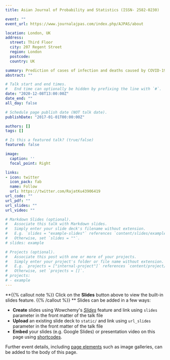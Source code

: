 ```yaml
---
title: Asian Journal of Probability and Statistics (ISSN- 2582-0230)

event: ""
event_url: https://www.journalajpas.com/index.php/AJPAS/about

location: London, UK
address:
  street: Third Floor
  city: 207 Regent Street
  region: London
  postcode: 
  country: UK

summary: Prediction of cases of infection and deaths caused by COVID-19 in Mexico through the construction of probabilistic models under health conditions in 2020.
abstract: ""

# Talk start and end times.
#   End time can optionally be hidden by prefixing the line with `#`.
date: "2020-12-08T13:00:00Z"
date_end: ""
all_day: false

# Schedule page publish date (NOT talk date).
publishDate: "2017-01-01T00:00:00Z"

authors: []
tags: []

# Is this a featured talk? (true/false)
featured: false

image:
  caption: ''
  focal_point: Right

links:
- icon: twitter
  icon_pack: fab
  name: Follow
  url: https://twitter.com/RajatKu43906419
url_code: ""
url_pdf: ""
url_slides: ""
url_video: ""

# Markdown Slides (optional).
#   Associate this talk with Markdown slides.
#   Simply enter your slide deck's filename without extension.
#   E.g. `slides = "example-slides"` references `content/slides/example-slides.md`.
#   Otherwise, set `slides = ""`.
# slides: example

# Projects (optional).
#   Associate this post with one or more of your projects.
#   Simply enter your project's folder or file name without extension.
#   E.g. `projects = ["internal-project"]` references `content/project/deep-learning/index.md`.
#   Otherwise, set `projects = []`.
# projects:
# - example
---
```


**{{% callout note %}}
Click on the **Slides** button above to view the built-in slides feature.
{{% /callout %}}
**
Slides can be added in a few ways:

- **Create** slides using Wowchemy's [*Slides*](https://wowchemy.com/docs/managing-content/#create-slides) feature and link using `slides` parameter in the front matter of the talk file
- **Upload** an existing slide deck to `static/` and link using `url_slides` parameter in the front matter of the talk file
- **Embed** your slides (e.g. Google Slides) or presentation video on this page using [shortcodes](https://wowchemy.com/docs/writing-markdown-latex/).

Further event details, including [page elements](https://wowchemy.com/docs/writing-markdown-latex/) such as image galleries, can be added to the body of this page.
